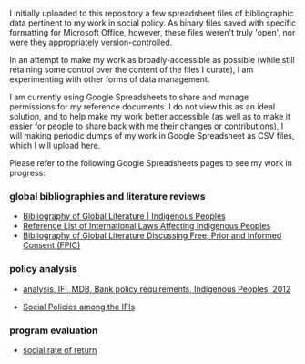 I initially uploaded to this repository a few spreadsheet files of bibliographic data pertinent to my work in social policy.  As binary files saved with specific formatting for Microsoft Office, however, these files weren't truly 'open', nor were they appropriately version-controlled.

In an attempt to make my work as broadly-accessible as possible (while still retaining some control over the content of the files I curate), I am experimenting with other forms of data management.

I am currently using Google Spreadsheets to share and manage permissions for my reference documents. I do not view this as an ideal solution, and to help make my work better accessible (as well as to make it easier for people to share back with me their changes or contributions), I will making periodic dumps of my  work in Google Spreadsheet as CSV files, which I will upload here.

Please refer to the following Google Spreadsheets pages to see my work in progress:


### global bibliographies and literature reviews

- [Bibliography of Global Literature | Indigenous Peoples](https://docs.google.com/spreadsheets/d/1FRZmmiQBy28r2ppK3HZP7GHrQ46PeZxkjXGpibMLGEg/edit?usp=sharing "000-bib_Indigenous-Peoples")
- [Reference List of International Laws Affecting Indigenous Peoples](https://docs.google.com/spreadsheets/d/1e3GNtRESh9awKXkk5S2Jmg4evH76RwtRp6fdvN-GqFw/edit?usp=sharing)
- [Bibliography of Global Literature Discussing Free, Prior and Informed Consent (FPIC)](https://docs.google.com/spreadsheets/d/1OQPStYq9bY1Es3YjBUylFVtZd81bYRAgsmqQvKMQa00/edit?usp=sharing "bibliography_FPIC_free-prior-and-informed-consent")

### policy analysis

- [analysis, IFI, MDB, Bank policy requirements, Indigenous Peoples, 2012](https://docs.google.com/spreadsheets/d/1XJEFWygS7658yu_7Yab36TbVATeN2E5T_ymx_1G5Xsg/edit#gid=1210438341)

- [Social Policies among the IFIs](https://docs.google.com/spreadsheets/d/1SJdrbHcB-Zz05rVDxDqpvJfoVPKqA4EsAvyU7goiU-U/edit?usp=sharing)


### program evaluation

- [social rate of return](https://docs.google.com/spreadsheets/d/1LV-8LiSxrv3JMRGIZULNBhwJmGnLXNllA1j_dODTdyw/edit?usp=sharing)
